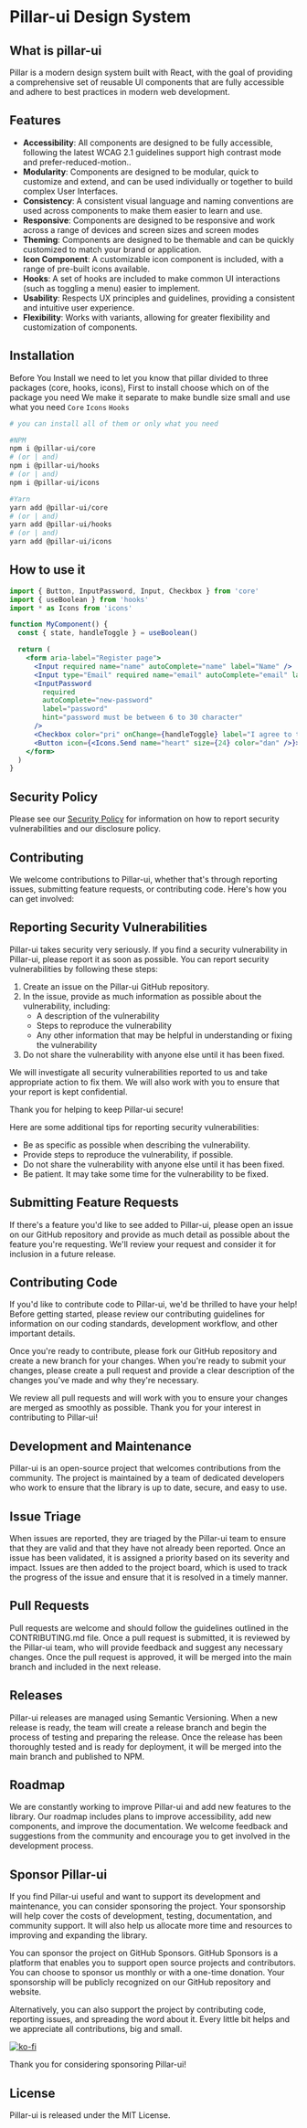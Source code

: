 # Pillar-ui Design System

## What is pillar-ui

Pillar is a modern design system built with React, with the goal of providing a comprehensive set of reusable UI components that are fully accessible and adhere to best practices in modern web development.

## Features

- **Accessibility**: All components are designed to be fully accessible, following the latest WCAG 2.1 guidelines support high contrast mode and prefer-reduced-motion..
- **Modularity**: Components are designed to be modular, quick to customize and extend, and can be used individually or together to build complex User Interfaces.
- **Consistency**: A consistent visual language and naming conventions are used across components to make them easier to learn and use.
- **Responsive**: Components are designed to be responsive and work across a range of devices and screen sizes and screen modes
- **Theming**: Components are designed to be themable and can be quickly customized to match your brand or application.
- **Icon Component**: A customizable icon component is included, with a range of pre-built icons available.
- **Hooks**: A set of hooks are included to make common UI interactions (such as toggling a menu) easier to implement.
- **Usability**: Respects UX principles and guidelines, providing a consistent and intuitive user experience.
- **Flexibility**: Works with variants, allowing for greater flexibility and customization of components.

## Installation

Before You Install we need to let you know that pillar divided to three packages (core, hooks, icons), First to install choose which on of the package you need We make it separate to make bundle size small and use what you need `Core` `Icons` `Hooks`

```bash
# you can install all of them or only what you need

#NPM
npm i @pillar-ui/core
# (or | and)
npm i @pillar-ui/hooks
# (or | and)
npm i @pillar-ui/icons

#Yarn
yarn add @pillar-ui/core
# (or | and)
yarn add @pillar-ui/hooks
# (or | and)
yarn add @pillar-ui/icons
```

## How to use it

```jsx
import { Button, InputPassword, Input, Checkbox } from 'core'
import { useBoolean } from 'hooks'
import * as Icons from 'icons'

function MyComponent() {
  const { state, handleToggle } = useBoolean()

  return (
    <form aria-label="Register page">
      <Input required name="name" autoComplete="name" label="Name" />
      <Input type="Email" required name="email" autoComplete="email" label="Email" />
      <InputPassword
        required
        autoComplete="new-password"
        label="password"
        hint="password must be between 6 to 30 character"
      />
      <Checkbox color="pri" onChange={handleToggle} label="I agree to the terms and conditions" />
      <Button icon={<Icons.Send name="heart" size={24} color="dan" />}>Register</Button>
    </form>
  )
}
```

## Security Policy

Please see our [Security Policy](https://github.com/HamzaAmar/pillar-ui/blob/main/SECURITY.md) for information on how to report security vulnerabilities and our disclosure policy.

## Contributing

We welcome contributions to Pillar-ui, whether that's through reporting issues, submitting feature requests, or contributing code. Here's how you can get involved:

## Reporting Security Vulnerabilities

Pillar-ui takes security very seriously. If you find a security vulnerability in Pillar-ui, please report it as soon as possible. You can report security vulnerabilities by following these steps:

1. Create an issue on the Pillar-ui GitHub repository.
1. In the issue, provide as much information as possible about the vulnerability, including:
   - A description of the vulnerability
   - Steps to reproduce the vulnerability
   - Any other information that may be helpful in understanding or fixing the vulnerability
1. Do not share the vulnerability with anyone else until it has been fixed.

We will investigate all security vulnerabilities reported to us and take appropriate action to fix them. We will also work with you to ensure that your report is kept confidential.

Thank you for helping to keep Pillar-ui secure!

Here are some additional tips for reporting security vulnerabilities:

- Be as specific as possible when describing the vulnerability.
- Provide steps to reproduce the vulnerability, if possible.
- Do not share the vulnerability with anyone else until it has been fixed.
- Be patient. It may take some time for the vulnerability to be fixed.

## Submitting Feature Requests

If there's a feature you'd like to see added to Pillar-ui, please open an issue on our GitHub repository and provide as much detail as possible about the feature you're requesting. We'll review your request and consider it for inclusion in a future release.

## Contributing Code

If you'd like to contribute code to Pillar-ui, we'd be thrilled to have your help! Before getting started, please review our contributing guidelines for information on our coding standards, development workflow, and other important details.

Once you're ready to contribute, please fork our GitHub repository and create a new branch for your changes. When you're ready to submit your changes, please create a pull request and provide a clear description of the changes you've made and why they're necessary.

We review all pull requests and will work with you to ensure your changes are merged as smoothly as possible. Thank you for your interest in contributing to Pillar-ui!

## Development and Maintenance

Pillar-ui is an open-source project that welcomes contributions from the community. The project is maintained by a team of dedicated developers who work to ensure that the library is up to date, secure, and easy to use.

## Issue Triage

When issues are reported, they are triaged by the Pillar-ui team to ensure that they are valid and that they have not already been reported. Once an issue has been validated, it is assigned a priority based on its severity and impact. Issues are then added to the project board, which is used to track the progress of the issue and ensure that it is resolved in a timely manner.

## Pull Requests

Pull requests are welcome and should follow the guidelines outlined in the CONTRIBUTING.md file. Once a pull request is submitted, it is reviewed by the Pillar-ui team, who will provide feedback and suggest any necessary changes. Once the pull request is approved, it will be merged into the main branch and included in the next release.

## Releases

Pillar-ui releases are managed using Semantic Versioning. When a new release is ready, the team will create a release branch and begin the process of testing and preparing the release. Once the release has been thoroughly tested and is ready for deployment, it will be merged into the main branch and published to NPM.

## Roadmap

We are constantly working to improve Pillar-ui and add new features to the library. Our roadmap includes plans to improve accessibility, add new components, and improve the documentation. We welcome feedback and suggestions from the community and encourage you to get involved in the development process.

## Sponsor Pillar-ui

If you find Pillar-ui useful and want to support its development and maintenance, you can consider sponsoring the project. Your sponsorship will help cover the costs of development, testing, documentation, and community support. It will also help us allocate more time and resources to improving and expanding the library.

You can sponsor the project on GitHub Sponsors. GitHub Sponsors is a platform that enables you to support open source projects and contributors. You can choose to sponsor us monthly or with a one-time donation. Your sponsorship will be publicly recognized on our GitHub repository and website.

Alternatively, you can also support the project by contributing code, reporting issues, and spreading the word about it. Every little bit helps and we appreciate all contributions, big and small.

[![ko-fi](https://ko-fi.com/img/githubbutton_sm.svg)](https://ko-fi.com/Y8Y210RGNC)

Thank you for considering sponsoring Pillar-ui!

## License

Pillar-ui is released under the MIT License.
